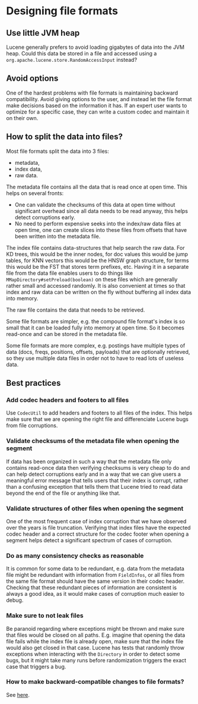 # Designing file formats

## Use little JVM heap

Lucene generally prefers to avoid loading gigabytes of data into the JVM heap.
Could this data be stored in a file and accessed using a
`org.apache.lucene.store.RandomAccessInput` instead?

## Avoid options

One of the hardest problems with file formats is maintaining backward
compatibility. Avoid giving options to the user, and instead let the file
format make decisions based on the information it has. If an expert user wants
to optimize for a specific case, they can write a custom codec and maintain it
on their own.

## How to split the data into files?

Most file formats split the data into 3 files:
 - metadata,
 - index data,
 - raw data.

The metadata file contains all the data that is read once at open time. This
helps on several fronts:
 - One can validate the checksums of this data at open time without significant
   overhead since all data needs to be read anyway, this helps detect
   corruptions early.
 - No need to perform expensive seeks into the index/raw data files at open
   time, one can create slices into these files from offsets that have been
   written into the metadata file.

The index file contains data-structures that help search the raw data. For KD
trees, this would be the inner nodes, for doc values this would be jump tables,
for KNN vectors this would be the HNSW graph structure, for terms this would be
the FST that stores term prefixes, etc. Having it in a separate file from the
data file enables users to do things like `MMapDirectory#setPreload(boolean)`
on these files which are generally rather small and accessed randomly. It is
also convenient at times so that index and raw data can be written on the fly
without buffering all index data into memory.

The raw file contains the data that needs to be retrieved.

Some file formats are simpler, e.g. the compound file format's index is so
small that it can be loaded fully into memory at open time. So it becomes
read-once and can be stored in the metadata file.

Some file formats are more complex, e.g. postings have multiple types of data
(docs, freqs, positions, offsets, payloads) that are optionally retrieved, so
they use multiple data files in order not to have to read lots of useless data.

## Best practices

### Add codec headers and footers to all files

Use `CodecUtil` to add headers and footers to all files of the index. This
helps make sure that we are opening the right file and differenciate Lucene
bugs from file corruptions.

### Validate checksums of the metadata file when opening the segment

If data has been organized in such a way that the metadata file only contains
read-once data then verifying checksums is very cheap to do and can help detect
corruptions early and in a way that we can give users a meaningful error
message that tells users that their index is corrupt, rather than a confusing
exception that tells them that Lucene tried to read data beyond the end of the
file or anything like that.

### Validate structures of other files when opening the segment

One of the most frequent case of index corruption that we have observed over
the years is file truncation. Verifying that index files have the expected
codec header and a correct structure for the codec footer when opening a
segment helps detect a significant spectrum of cases of corruption.

### Do as many consistency checks as reasonable

It is common for some data to be redundant, e.g. data from the metadata file
might be redundant with information from `FieldInfos`, or all files from the
same file format should have the same version in their codec header. Checking
that these redundant pieces of information are consistent is always a good
idea, as it would make cases of corruption much easier to debug.

### Make sure to not leak files

Be paranoid regarding where exceptions might be thrown and make sure that files
would be closed on all paths. E.g. imagine that opening the data file fails
while the index file is already open, make sure that the index file would also
get closed in that case. Lucene has tests that randomly throw exceptions when
interacting with the `Directory` in order to detect some bugs, but it might
take many runs before randomization triggers the exact case that triggers a
bug.

### How to make backward-compatible changes to file formats?

See [here](../lucene/backward-codecs/README.md).
